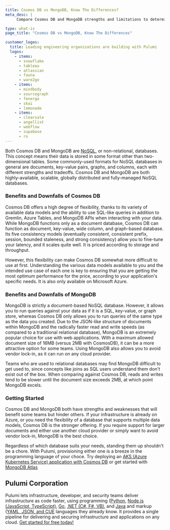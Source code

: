 ```yaml
---
title: Cosmos DB vs MongoDB, Know The Differences?
meta_desc: |
     Compare Cosmos DB and MongoDB strengths and limitations to determine the best database option.

type: what-is
page_title: "Cosmos DB vs MongoDB, Know The Differences"

customer_logos:
  title: Leading engineering organizations are building with Pulumi
  logos:
    - items:
      - snowflake
      - tableau
      - atlassian
      - fauna
      - ware2go
    - items:
      - mindbody
      - sourcegraph
      - fenergo
      - skai
      - lemonade
    - items:
      - clearsale
      - angellist
      - webflow
      - supabase
      - ro
---
```


Both Cosmos DB and MongoDB are [NoSQL](/learn/glossary/nosql/), or non-relational, databases. This concept means their data is stored in some format other than two-dimensional tables. Some commonly-used formats for NoSQL databases in general are documents, key-value pairs, graphs, and columns, each with different strengths and tradeoffs. Cosmos DB and MongoDB are both highly-available, scalable, globally distributed and fully-managed NoSQL databases.

### Benefits and Downfalls of Cosmos DB

Cosmos DB offers a high degree of flexibility, thanks to its variety of available data models and the ability to use SQL-like queries in addition to Gremlin, Azure Tables, and MongoDB APIs when interacting with your data. While MongoDB functions only as a document database, Cosmos DB can function as document, key-value, wide column, and graph-based database. Its five consistency models (eventually consistent, consistent prefix, session, bounded staleness, and strong consistency) allow you to fine-tune your latency, and it scales quite well. It is priced according to storage and throughput.

However, this flexibility can make Cosmos DB somewhat more difficult to use at first. Understanding the various data models available to you and the intended use case of each one is key to ensuring that you are getting the most optimum performance for the price, according to your application's specific needs. It is also only available on Microsoft Azure.

### Benefits and Downfalls of MongoDB

MongoDB is strictly a document-based NoSQL database. However, it allows you to run queries against your data as if it is a SQL, key-value, or graph store, whereas Cosmos DB only allows you to run queries of the same type as the data you created. Due to the JSON-like structure of documents within MongoDB and the radically faster read and write speeds (as compared to a traditional relational database), MongoDB is an extremely popular choice for use with web applications. With a maximum allowed document size of 16MB (versus 2MB with CosmosDB), it can be a more attractive option for some teams. Using MongoDB also allows you to avoid vendor lock-in, as it can run on any cloud provider.

Teams who are used to relational databases may find MongoDB difficult to get used to, since concepts like joins as SQL users understand them don't exist out of the box. When comparing against Cosmos DB, reads and writes tend to be slower until the document size exceeds 2MB, at which point MongoDB excels.

### Getting Started

Cosmos DB and MongoDB both have strengths and weaknesses that will benefit some teams but hinder others. If your infrastructure is already on Azure, or you need the flexibility of a database that supports multiple data models, Cosmos DB is the stronger offering. If you require support for larger documents and either use another cloud provider or simply want to avoid vendor lock-in, MongoDB is the best choice.

Regardless of which database suits your needs, standing them up shouldn't be a chore. With Pulumi, provisioning either one is a breeze in the programming language of your choce. Try deploying an [AKS (Azure Kubernetes Service) application with Cosmos DB](/registry/packages/azure/how-to-guides/classic-azure-ts-aks-mean) or get started with [MongoDB Atlas](/docs/get-started/)

## Pulumi Corporation

Pulumi lets infrastructure, developer, and security teams deliver infrastructure as code faster, using programming ([Python](/docs/languages-sdks/python/), [Node.js (JavaScript, TypeScript)](/docs/languages-sdks/javascript/), [Go](/docs/languages-sdks/go/), [.NET (C#, F#, VB)](/docs/languages-sdks/dotnet/), and [Java](/docs/languages-sdks/java/) and markup ([YAML, JSON, and CUE](/docs/languages-sdks/yaml/) languages they already know. It provides a single pipeline for delivering and securing infrastructure and applications on any cloud. [Get started for free today!](/registry/packages/mongodbatlas/)
